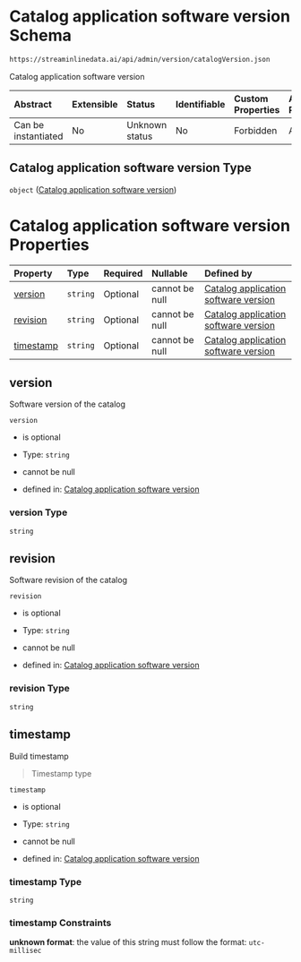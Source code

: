 # Catalog application software version Schema

```txt
https://streaminlinedata.ai/api/admin/version/catalogVersion.json
```

Catalog application software version

| Abstract            | Extensible | Status         | Identifiable | Custom Properties | Additional Properties | Access Restrictions | Defined In                                                                   |
| :------------------ | :--------- | :------------- | :----------- | :---------------- | :-------------------- | :------------------ | :--------------------------------------------------------------------------- |
| Can be instantiated | No         | Unknown status | No           | Forbidden         | Allowed               | none                | [catalogVersion.json](../out/api/catalogVersion.json "open original schema") |

## Catalog application software version Type

`object` ([Catalog application software version](catalogversion.md))

# Catalog application software version Properties

| Property                | Type     | Required | Nullable       | Defined by                                                                                                                                                             |
| :---------------------- | :------- | :------- | :------------- | :--------------------------------------------------------------------------------------------------------------------------------------------------------------------- |
| [version](#version)     | `string` | Optional | cannot be null | [Catalog application software version](catalogversion-properties-version.md "https://streaminlinedata.ai/api/admin/version/catalogVersion.json#/properties/version")   |
| [revision](#revision)   | `string` | Optional | cannot be null | [Catalog application software version](catalogversion-properties-revision.md "https://streaminlinedata.ai/api/admin/version/catalogVersion.json#/properties/revision") |
| [timestamp](#timestamp) | `string` | Optional | cannot be null | [Catalog application software version](common-definitions-timestamp.md "https://streaminlinedata.ai/api/admin/version/catalogVersion.json#/properties/timestamp")      |

## version

Software version of the catalog

`version`

*   is optional

*   Type: `string`

*   cannot be null

*   defined in: [Catalog application software version](catalogversion-properties-version.md "https://streaminlinedata.ai/api/admin/version/catalogVersion.json#/properties/version")

### version Type

`string`

## revision

Software revision of the catalog

`revision`

*   is optional

*   Type: `string`

*   cannot be null

*   defined in: [Catalog application software version](catalogversion-properties-revision.md "https://streaminlinedata.ai/api/admin/version/catalogVersion.json#/properties/revision")

### revision Type

`string`

## timestamp

Build timestamp

> Timestamp type

`timestamp`

*   is optional

*   Type: `string`

*   cannot be null

*   defined in: [Catalog application software version](common-definitions-timestamp.md "https://streaminlinedata.ai/api/admin/version/catalogVersion.json#/properties/timestamp")

### timestamp Type

`string`

### timestamp Constraints

**unknown format**: the value of this string must follow the format: `utc-millisec`